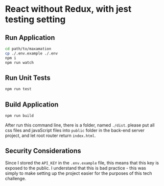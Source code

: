 # React without Redux, with jest testing setting

## Run Application

```bash
cd path/to/maxamation
cp ./.env.example ./.env
npm i
npm run watch
```

## Run Unit Tests

```bash
npm run test
```

## Build Application

```bash
npm run build
```

After run this command line, there is a folder, named `./dist`. please put all
css files and javaScript files into `public` folder in the back-end server
project, and let root router return `index.html`.

## Security Considerations

Since I stored the `API_KEY` in the `.env.example` file, this means that this
key is exposed to the public. I understand that this is bad practice - this was
simply to make setting up the project easier for the purposes of this tech
challenge.
